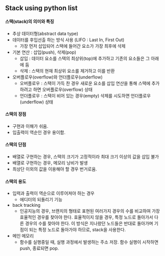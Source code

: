 ## Stack using python list
#### 스택(stack)의 의미와 특징
  * 추상 데이터형(abstract data type)
  * 데이터를 후입선출 하는 방식 사용 (LIFO : Last In, First Out)
    *  가장 먼저 삽입되어 스택에 들어간 요소가 가장 최후에 삭제
  * 기본 연산 : 삽입(push), 삭제(pop)
    * 삽입 : 데이터 요소를 스택의 최상위(top)에 추가하고 기존의 요소들은 그 아래에 둠
    * 삭제 : 스택의 현재 최상위 요소를 제거하고 이를 반환
  * 오버플로우(overflow)와 언더플로우(underflow)
    * 오버플로우 : 스택이 가득 찬 경우 새로운 요소를 삽입 연산을 통해 스택에 추가하려고 하면 오버플로우(overflow) 상태
    * 언더플로우 : 스택이 비어 있는 경우(empty) 삭제를 시도하면 언더플로우(underflow) 상태
    
#### 스택의 장점
 * 구현과 이해가 쉬움. 
 * 입출력이 역순인 경우 용이함. 
 
#### 스택의 단점
 * 배열로 구현하는 경우, 스택의 크기가 고정적이라 최대 크기 이상의 값을 삽입 불가
 * 배열로 구현하는 경우, 메모리 낭비가 발생
 * 최상단 이외의 값을 이용해야 할 경우 번거로움. 

#### 스택의 용도
 * 입력과 출력이 역순으로 이루어져야 하는 경우
   * 에디터의 되돌리기 기능
 * back tracking
   * 인공지능의 경우, 브랜치의 형태로 표현된 여러가지 경우의 수를 비교하여 가장 효율적인 경우를 찾아야 한다. 효율적이지 않을 경우, 특정 노드로 돌아가서 다른 경우의 수를 찾아야 한다. 이 방식은 지나왔던 노드들은 반대로 돌아가며 기점이 되는 특정 노드로 돌아가야 하므로, stack을 사용한다. 
 * 메인 메모리
   * 함수를 실행중일 때, 실행 과정에서 발생하는 주소 저장. 함수 실행이 시작하면 push, 종료되면 pop.
